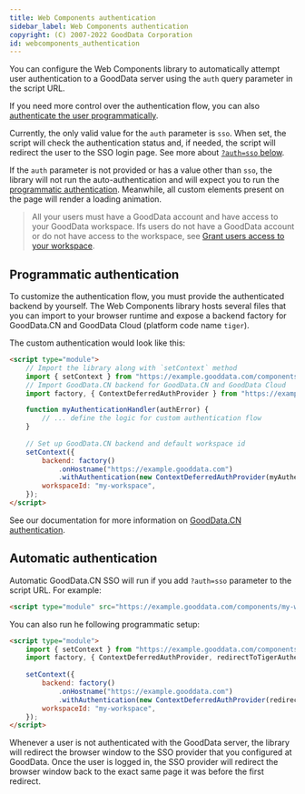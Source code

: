 ```yaml
---
title: Web Components authentication
sidebar_label: Web Components authentication
copyright: (C) 2007-2022 GoodData Corporation
id: webcomponents_authentication
---
```


You can configure the Web Components library to automatically attempt user authentication to a GoodData server using the
`auth` query parameter in the script URL. 

If you need more control over the authentication flow, you can also [authenticate the user programmatically](#programmatic-authentication).

Currently, the only valid value for the `auth` parameter is `sso`. When set, the script will check the authentication
status and, if needed, the script will redirect the user to the SSO login page. See more about [`?auth=sso` below](#automatic-authentication).

If the `auth` parameter is not provided or has a value other than `sso`, the library will not
run the auto-authentication and will expect you to run the [programmatic authentication](#programmatic-authentication).
Meanwhile, all custom elements present on the page will render a loading animation.

> All your users must have a GoodData account and have access to your GoodData workspace. Ifs users do not have a GoodData account or do not have access to the workspace, see [Grant users access to your workspace][1].

## Programmatic authentication

To customize the authentication flow, you must provide the authenticated backend by yourself.
The Web Components library hosts several files that you can import to your browser runtime and expose
a backend factory for GoodData.CN and GoodData Cloud (platform code name `tiger`).

The custom authentication would look like this:

```html
<script type="module">
    // Import the library along with `setContext` method
    import { setContext } from "https://example.gooddata.com/components/my-workspace.js";
    // Import GoodData.CN backend for GoodData.CN and GoodData Cloud
    import factory, { ContextDeferredAuthProvider } from "https://example.gooddata.com/components/tigerBackend.js";

    function myAuthenticationHandler(authError) {
        // ... define the logic for custom authentication flow
    }
    
    // Set up GoodData.CN backend and default workspace id
    setContext({
        backend: factory()
            .onHostname("https://example.gooddata.com")
            .withAuthentication(new ContextDeferredAuthProvider(myAuthenticationHandler)),
        workspaceId: "my-workspace",
    });
</script>
```

See our documentation for more information on [GoodData.CN authentication][2].

## Automatic authentication

Automatic GoodData.CN SSO will run if you add `?auth=sso` parameter to the script URL. For example:

```html
<script type="module" src="https://example.gooddata.com/components/my-workspace.js?auth=sso"></script>
```

You can also run he following programmatic setup:

```html
<script type="module">
    import { setContext } from "https://example.gooddata.com/components/my-workspace.js";
    import factory, { ContextDeferredAuthProvider, redirectToTigerAuthentication } from "https://example.gooddata.com/components/tigerBackend.js";
    
    setContext({
        backend: factory()
            .onHostname("https://example.gooddata.com")
            .withAuthentication(new ContextDeferredAuthProvider(redirectToTigerAuthentication)),
        workspaceId: "my-workspace",
    });
</script>
```

Whenever a user is not authenticated with the GoodData server, the library will redirect the browser window to the
SSO provider that you configured at GoodData. Once the user is logged in, the SSO provider will redirect the browser window
back to the exact same page it was before the first redirect.

[1]:30_tips__sso.md#grant-users-access-to-your-workspace
[2]:06_cloudnative__authentication.md
